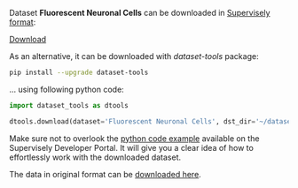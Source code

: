 Dataset **Fluorescent Neuronal Cells** can be downloaded in [Supervisely format](https://developer.supervisely.com/api-references/supervisely-annotation-json-format):

 [Download](https://assets.supervisely.com/supervisely-supervisely-assets-public/teams_storage/X/q/V0/6OmBLtQf05fRIHfgnLawL76WmDuzD6oASqwLWuwJssIdBWyzuRdmizKEQTjKlUWBFw788mCjKo0dGf5NqUMP3HRate6AL3FMJyBIhOgZbVzJA4Bx6346A3etUbMG.tar)

As an alternative, it can be downloaded with *dataset-tools* package:
``` bash
pip install --upgrade dataset-tools
```

... using following python code:
``` python
import dataset_tools as dtools

dtools.download(dataset='Fluorescent Neuronal Cells', dst_dir='~/dataset-ninja/')
```
Make sure not to overlook the [python code example](https://developer.supervisely.com/getting-started/python-sdk-tutorials/iterate-over-a-local-project) available on the Supervisely Developer Portal. It will give you a clear idea of how to effortlessly work with the downloaded dataset.

The data in original format can be [downloaded here](https://www.kaggle.com/datasets/nbroad/fluorescent-neuronal-cells/download?datasetVersionNumber=26).